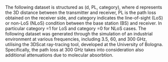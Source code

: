 The following dataset is structured as (d, PL, category), where d represents the 3D distance between the transmitter and receiver, PL is the path loss obtained on the receiver side, and category indicates the line-of-sight (LoS) or non-LoS (NLoS) condition between the base station (BS) and receiver. In particular category =1 for LoS and category =0 for NLoS cases. The following dataset was generated through the simulation of an industrial environment at various frequencies, including 3.5, 60, and 300 GHz, utilising the 3DScat ray-tracing tool, developed at the University of Bologna. Specifically, the path loss at 300 GHz takes into consideration also additional attenuations due to molecular absorbtion.
